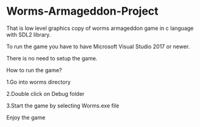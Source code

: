 # Worms-Armageddon-Project
That is low level graphics copy of worms armageddon game in c language with SDL2 library.

To run the game you have to have Microsoft Visual Studio 2017 or newer.

There is no need to setup the game.

How to run the game?

1.Go into worms directory

2.Double click on Debug folder

3.Start the game by selecting Worms.exe file

Enjoy the game
